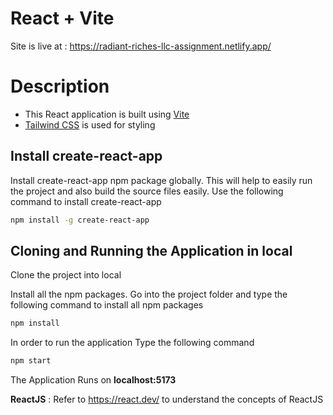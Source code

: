 # React + Vite

Site is live at : https://radiant-riches-llc-assignment.netlify.app/

# Description
* This React application is built using [Vite](https://vitejs.dev)
* [Tailwind CSS](https://tailwindcss.com) is used for styling



## Install create-react-app
Install create-react-app npm package globally. This will help to easily run the project and also build the source files easily. Use the following command to install create-react-app

```bash
npm install -g create-react-app
```

## Cloning and Running the Application in local

Clone the project into local

Install all the npm packages. Go into the project folder and type the following command to install all npm packages

```bash
npm install
```

In order to run the application Type the following command

```bash
npm start
```

The Application Runs on **localhost:5173**

**ReactJS** : Refer to https://react.dev/ to understand the concepts of ReactJS

